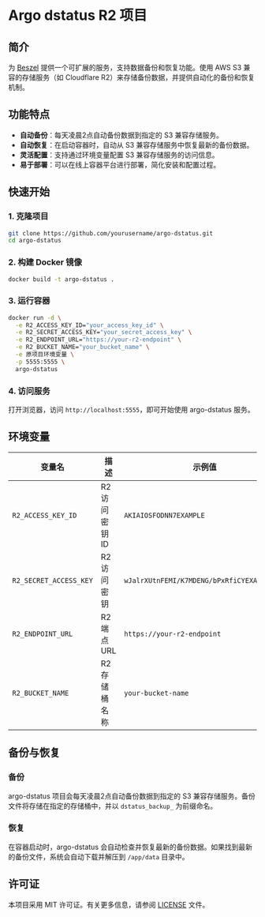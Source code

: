 # Argo dstatus R2 项目

## 简介

为 [Beszel](https://github.com/fev125/dstatus) 提供一个可扩展的服务，支持数据备份和恢复功能。使用 AWS S3 兼容的存储服务（如 Cloudflare R2）来存储备份数据，并提供自动化的备份和恢复机制。

## 功能特点

- **自动备份**：每天凌晨2点自动备份数据到指定的 S3 兼容存储服务。
- **自动恢复**：在启动容器时，自动从 S3 兼容存储服务中恢复最新的备份数据。
- **灵活配置**：支持通过环境变量配置 S3 兼容存储服务的访问信息。
- **易于部署**：可以在线上容器平台进行部署，简化安装和配置过程。

## 快速开始

### 1. 克隆项目

```bash
git clone https://github.com/yourusername/argo-dstatus.git
cd argo-dstatus
```

### 2. 构建 Docker 镜像

```bash
docker build -t argo-dstatus .
```

### 3. 运行容器

```bash
docker run -d \
  -e R2_ACCESS_KEY_ID="your_access_key_id" \
  -e R2_SECRET_ACCESS_KEY="your_secret_access_key" \
  -e R2_ENDPOINT_URL="https://your-r2-endpoint" \
  -e R2_BUCKET_NAME="your_bucket_name" \
  -e 原项目环境变量 \
  -p 5555:5555 \
  argo-dstatus
```

### 4. 访问服务

打开浏览器，访问 `http://localhost:5555`，即可开始使用 argo-dstatus 服务。

## 环境变量

| 变量名                  | 描述                        | 示例值                          |
|-------------------------|-----------------------------|---------------------------------|
| `R2_ACCESS_KEY_ID`       | R2 访问密钥 ID               | `AKIAIOSFODNN7EXAMPLE`          |
| `R2_SECRET_ACCESS_KEY`   | R2 访问密钥                  | `wJalrXUtnFEMI/K7MDENG/bPxRfiCYEXAMPLEKEY` |
| `R2_ENDPOINT_URL`        | R2 端点 URL                  | `https://your-r2-endpoint`      |
| `R2_BUCKET_NAME`         | R2 存储桶名称                | `your-bucket-name`              |

## 备份与恢复

### 备份

argo-dstatus 项目会每天凌晨2点自动备份数据到指定的 S3 兼容存储服务。备份文件将存储在指定的存储桶中，并以 `dstatus_backup_` 为前缀命名。

### 恢复

在容器启动时，argo-dstatus 会自动检查并恢复最新的备份数据。如果找到最新的备份文件，系统会自动下载并解压到 `/app/data` 目录中。

## 许可证

本项目采用 MIT 许可证。有关更多信息，请参阅 [LICENSE](LICENSE) 文件。
